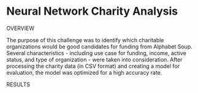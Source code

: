 # Neural Network Charity Analysis

OVERVIEW

The purpose of this challenge was to identify which charitable organizations would be good candidates for funding from Alphabet Soup.  Several characteristics - including use case for funding, income, active status, and type of organization - were taken into consideration.
After processing the charity data (in CSV format) and creating a model for evaluation, the model was optimized for a high accuracy rate.


RESULTS

